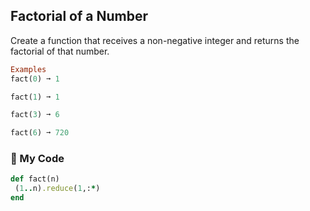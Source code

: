 ## Factorial of a Number

Create a function that receives a non-negative integer and returns the factorial of that number.
```ruby
Examples
fact(0) ➞ 1

fact(1) ➞ 1

fact(3) ➞ 6

fact(6) ➞ 720
```
### :gem: My Code
```ruby
def fact(n)
 (1..n).reduce(1,:*)
end
```

